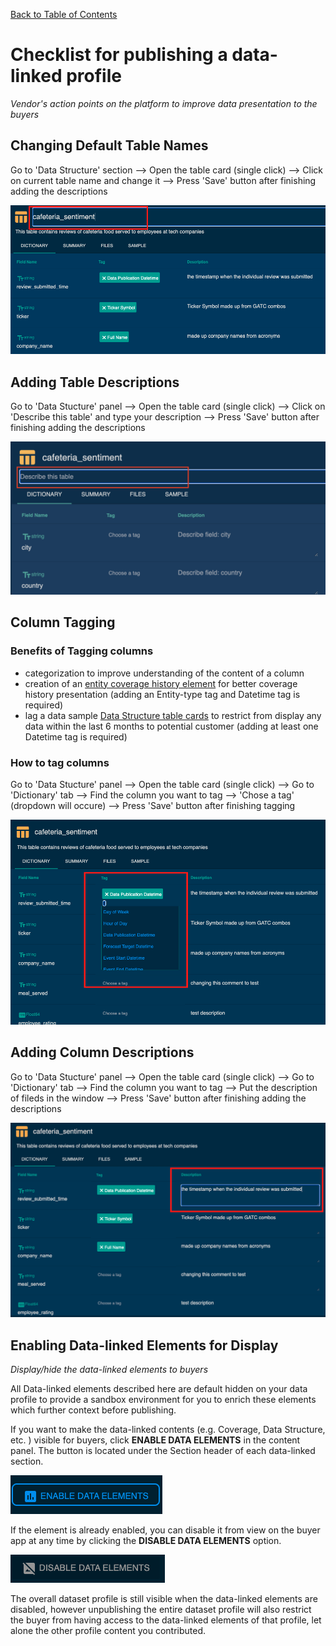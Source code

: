 [Back to Table of Contents](../README.md) 
# Checklist for publishing a data-linked profile
_Vendor's action points on the platform to improve data presentation to the buyers_

## Changing Default Table Names
Go to 'Data Structure' section -->  Open the table card (single click) --> Click on current table name and change it --> Press 'Save' button after finishing adding the descriptions

![table_name](../screenshots/table_name.png)



## Adding Table Descriptions
Go to 'Data Stucture' panel -->  Open the table card (single click) --> Click on 'Describe this table' and type your description --> Press 'Save' button after finishing adding the descriptions

![table_desc](../screenshots/table_desc.png)



## Column Tagging

### Benefits of Tagging columns 
- categorization to improve understanding of the content of a column
- creation of an [entity coverage history element](data_linked_elements_contents.md#entity-coverage-history) for better coverage history presentation (adding an Entity-type tag and Datetime tag is required)
- lag a data sample [Data Structure table cards](data_linked_elements_contents.md) to restrict from display any data within the last 6 months to potential customer (adding at least one Datetime tag is required)

### How to tag columns
Go to 'Data Stucture' panel -->  Open the table card (single click) --> Go to 'Dictionary' tab --> Find the column you want to tag --> 'Chose a tag' (dropdown will occure) --> Press 'Save' button after finishing tagging

![tags](../screenshots/tags.png)




## Adding Column Descriptions
Go to 'Data Stucture' panel -->  Open the table card (single click) --> Go to 'Dictionary' tab --> Find the column you want to tag --> Put the description of fileds in the window --> Press 'Save' button after finishing adding the descriptions

![description](../screenshots/description.png)



## Enabling Data-linked Elements for Display
_Display/hide the data-linked elements to buyers_

All Data-linked elements described here are default hidden on your data profile to provide a sandbox environment for you to enrich these elements which further context before publishing. 

If you want to make the data-linked contents (e.g. Coverage, Data Structure, etc. ) visible for buyers, click __ENABLE DATA ELEMENTS__ in the content panel.
The button is located under the Section header of each data-linked section. 

![enable](../screenshots/enable.png)

If the element is already enabled, you can disable it from view on the buyer app at any time by clicking the __DISABLE DATA ELEMENTS__ option.

![disable](../screenshots/disable.png)

The overall dataset profile is still visible when the data-linked elements are disabled, however unpublishing the entire dataset profile will also restrict the buyer from having access to the data-linked elements of that profile, let alone the other profile content you contributed. 